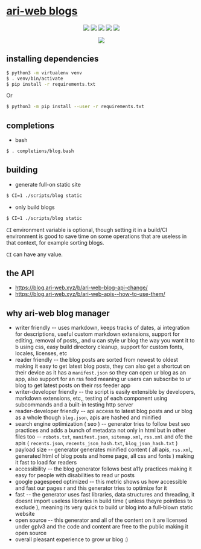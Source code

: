 # [ari-web blogs](https://blog.ari-web.xyz/)

<p align="center">
  <img src="https://img.shields.io/badge/Maintained-Yes-green?color=red&style=flat-square">
  <img src="https://img.shields.io/github/last-commit/TruncatedDinosour/blog.ari-web.xyz?color=red&style=flat-square">
  <img src="https://img.shields.io/github/repo-size/TruncatedDinosour/blog.ari-web.xyz?color=red&style=flat-square">
  <img src="https://img.shields.io/github/issues/TruncatedDinosour/blog.ari-web.xyz?color=red&style=flat-square">
  <img src="https://img.shields.io/github/stars/TruncatedDinosour/blog.ari-web.xyz?color=red&style=flat-square">
</p>

<p align="center">
  <a href="https://app.netlify.com/sites/blog-ari-web/deploys"><img src="https://api.netlify.com/api/v1/badges/bbd7d670-9152-41a8-8c99-df57e4669606/deploy-status"></a>
</p>

## installing dependencies

```sh
$ python3 -m virtualenv venv
$ . venv/bin/activate
$ pip install -r requirements.txt
```

Or

```sh
$ python3 -m pip install --user -r requirements.txt
```

## completions

-   bash

```bash
$ . completions/blog.bash
```

## building

-   generate full-on static site

```bash
$ CI=1 ./scripts/blog static
```

-   only build blogs

```bash
$ CI=1 ./scripts/blog static
```

`CI` environment variable is optional,
though setting it in a build/CI environment is good
to save time on some operations that are useless
in that context, for example sorting blogs.

`CI` can have any value.

## the API

-   <https://blog.ari-web.xyz/b/ari-web-blog-api-change/>
-   <https://blog.ari-web.xyz/b/ari-web-apis--how-to-use-them/>

## why ari-web blog manager

-   writer friendly -- uses markdown, keeps tracks of dates, ai integration for descriptions, useful custom markdown extensions, support for editing, removal of posts,, and u can style ur blog the way you want it to b using css, easy build directory cleanup, support for custom fonts, locales, licenses, etc
-   reader friendly -- the blog posts are sorted from newest to oldest making it easy to get latest blog posts, they can also get a shortcut on their device as it has a `manifest.json` so they can open ur blog as an app, also support for an rss feed meaning ur users can subscribe to ur blog to get latest posts on their rss feeder app
-   writer-developer friendly -- the script is easily extensible by developers, markdown extensions, etc,, testing of each component using subcommands and a built-in testing http server
-   reader-developer friendly -- api access to latest blog posts and ur blog as a whole though `blog.json`, apis are hashed and minified
-   search engine optimization ( seo ) -- generator tries to follow best seo practices and adds a bunch of metadata not only in html but in other files too -- `robots.txt`, `manifest.json`, `sitemap.xml`, `rss.xml` and ofc the apis ( `recents.json`, `recents_json_hash.txt`, `blog_json_hash.txt` )
-   payload size -- generator generates minified content ( all apis, `rss.xml`, generated html of blog posts and home page, all css and fonts ) making it fast to load for readers
-   accessibility -- the blog generator follows best a11y practices making it easy for people with disabilities to read ur posts
-   google pagespeed optimized -- this metric shows us how accessible and fast our pages r and this generator tries to optimize for it
-   fast -- the generator uses fast libraries, data structures and threading, it doesnt import useless libraries in build time ( unless theyre pointless to exclude ), meaning its very quick to build ur blog into a full-blown static website
-   open source -- this generator and all of the content on it are licensed under gplv3 and the code and content are free to the public making it open source
-   overall pleasant experience to grow ur blog :)
